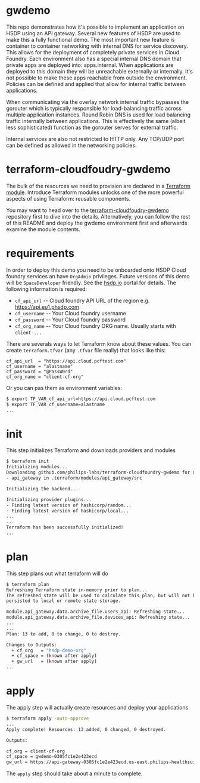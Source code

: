# gwdemo

This repo demonstrates how it's possible to implement an application on HSDP using an API gateway. Several new features of HSDP are used to make this a fully functional demo. The most important new feature is container to container networking with internal DNS for service discovery. This allows for the deployment of completely private services in Cloud Foundry. Each environment also has a special internal DNS domain that private apps are deployed into: apps.internal. When applications are deployed to this domain they will be unreachable externally or internally. It's not possible to make these apps reachable from outside the environment. Policies can be defined and applied that allow for internal traffic between applications.

When communicating via the overlay network internal traffic bypasses the gorouter which is typically responsible for load-balancing traffic across multiple application instances. Round Robin DNS is used for load balancing traffic internally between applications. This is effectively the same (albeit less sophisticated) function as the gorouter serves for external traffic.

Internal services are also not restricted to HTTP only. Any TCP/UDP port can be defined as allowed in the networking policies.

# terraform-cloudfoudry-gwdemo

The bulk of the resources we need to provision are declared in a [Terraform module](https://www.terraform.io/docs/modules/index.html). Introduce Terraform modules unlocks one of the more powerful aspects of using Terraform: reusable components. 

You may want to head over to the [terraform-cloudfoudry-gwdemo](https://github.com/philips-labs/terraform-cloudfoundry-gwdemo) repository first to dive into the details. Alternatively, you can follow the rest of this README and deploy the gwdemo environment first and afterwards examine the module contents.

# requirements

In order to deploy this demo you need to be onboarded onto HSDP Cloud foundry services an have `OrgAdmin` privileges.
Future versions of this demo will be `SpaceDeveloper` friendly. See the [hsdp.io](https://hsdp.io) portal for details. 
The following information is required:

- `cf_api_url` -- Cloud foundry API URL of the region e.g. https://api.eu1.phsdp.com
- `cf_username` -- Your Cloud foundry username
- `cf_password` -- Your Cloud foundry password
- `cf_org_name` -- Your Cloud foundry ORG name. Usually starts with `client-...`

There are severals ways to let Terraform know about these values. You can create `terraform.tfvar` (any `.tfvar` file really) that looks like this:

```hcl
cf_api_url  = "https://api.cloud.pcftest.com"
cf_username = "alastname"
cf_password = "@PassW0rd"
cf_org_name = "client-cf-org"
```

Or you can pas them as environment variables:

```bash
$ export TF_VAR_cf_api_url=https://api.cloud.pcftest.com
$ export TF_VAR_cf_username=alastname
...
```

# init
This step initializes Terraform and downloads providers and modules

```bash
$ terraform init
Initializing modules...
Downloading github.com/philips-labs/terraform-cloudfoundry-gwdemo for api_gateway...
- api_gateway in .terraform/modules/api_gateway/src

Initializing the backend...

Initializing provider plugins...
- Finding latest version of hashicorp/random...
- Finding latest version of hashicorp/local...
...
...
Terraform has been successfully initialized!
...
```

# plan
This step plans out what terraform will do

```bash
$ terraform plan
Refreshing Terraform state in-memory prior to plan...
The refreshed state will be used to calculate this plan, but will not be
persisted to local or remote state storage.

module.api_gateway.data.archive_file.users_api: Refreshing state...
module.api_gateway.data.archive_file.devices_api: Refreshing state...
...
...
Plan: 13 to add, 0 to change, 0 to destroy.

Changes to Outputs:
  + cf_org   = "hsdp-demo-org"
  + cf_space = (known after apply)
  + gw_url   = (known after apply)
...
```

# apply
The apply step will actually create resources and deploy your applications

```bash
$ terraform apply -auto-approve
...
Apply complete! Resources: 13 added, 0 changed, 0 destroyed.

Outputs:

cf_org = client-cf-org
cf_space = gwdemo-0305fc1e2e423ecd
gw_url = https://api-gateway-0305fc1e2e423ecd.us-east.philips-healthsuite.com
```

The `apply` step should take about a minute to complete.
